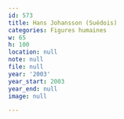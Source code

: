 ```yaml
---
id: 573
title: Hans Johansson (Suédois)
categories: Figures humaines
w: 65
h: 100
location: null
note: null
file: null
year: '2003'
year_start: 2003
year_end: null
image: null

---
```

